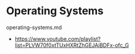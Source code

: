 # Operating Systems

operating-systems.md

*   https://www.youtube.com/playlist?list=PLVW70f0xtTUxHXRtZhGEJAiBDFx-ofc_G











